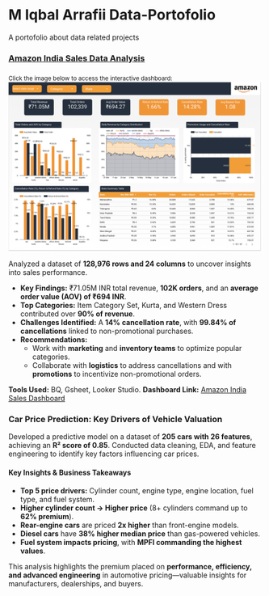 # M Iqbal Arrafii Data-Portofolio
A portofolio about data related projects

### [Amazon India Sales Data Analysis](./Amazon%20India%20Sales%20Analysis)
<sub>Click the image below to access the interactive dashboard:</sub>  
<a href="https://lookerstudio.google.com/reporting/34b32deb-7115-4876-9353-913ab6c88ca9">
  <img src="./assets/dashboard-preview/Amazon%20India%20Sales%20Dashboard.png" alt="Dashboard Preview" width="500">
</a> 

Analyzed a dataset of **128,976 rows and 24 columns** to uncover insights into sales performance.  
- **Key Findings:** ₹71.05M INR total revenue, **102K orders**, and an **average order value (AOV) of ₹694 INR**.  
- **Top Categories:** Item Category Set, Kurta, and Western Dress contributed over **90% of revenue**.  
- **Challenges Identified:** A **14% cancellation rate**, with **99.84% of cancellations** linked to non-promotional purchases.  
- **Recommendations:**  
  - Work with **marketing** and **inventory teams** to optimize popular categories.  
  - Collaborate with **logistics** to address cancellations and with **promotions** to incentivize non-promotional orders.  

**Tools Used:** BQ, Gsheet, Looker Studio.
**Dashboard Link:** [Amazon India Sales Dashboard](https://lookerstudio.google.com/reporting/34b32deb-7115-4876-9353-913ab6c88ca9)  


### **Car Price Prediction: Key Drivers of Vehicle Valuation**  

Developed a predictive model on a dataset of **205 cars with 26 features**, achieving an **R² score of 0.85**. Conducted data cleaning, EDA, and feature engineering to identify key factors influencing car prices.  

#### **Key Insights & Business Takeaways**  
- **Top 5 price drivers:** Cylinder count, engine type, engine location, fuel type, and fuel system.  
- **Higher cylinder count → Higher price** (8+ cylinders command up to **62% premium**).  
- **Rear-engine cars** are priced **2x higher** than front-engine models.  
- **Diesel cars** have **38% higher median price** than gas-powered vehicles.  
- **Fuel system impacts pricing**, with **MPFI commanding the highest values**.  

This analysis highlights the premium placed on **performance, efficiency, and advanced engineering** in automotive pricing—valuable insights for manufacturers, dealerships, and buyers.  
